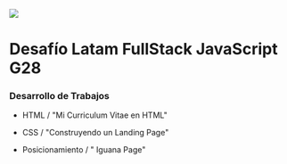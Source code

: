 ![](https://blog.desafiolatam.com/wp-content/uploads/2019/02/logo.png)

# Desafío Latam FullStack JavaScript G28

### Desarrollo de Trabajos

- HTML / "Mi Curriculum Vitae en HTML"

- CSS / "Construyendo un Landing Page"

- Posicionamiento / " Iguana Page"
